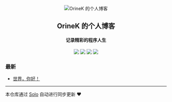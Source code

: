 <p align="center"><img alt="OrineK 的个人博客" src="https://static.b3log.org/images/brand/solo-32.png"></p><h2 align="center">
OrineK 的个人博客
</h2>

<h4 align="center">记录精彩的程序人生</h4>
<p align="center"><a title="OrineK 的个人博客" target="_blank" href="https://github.com/OrineK/solo-blog"><img src="https://img.shields.io/github/last-commit/OrineK/solo-blog.svg?style=flat-square&color=FF9900"></a>
<a title="GitHub repo size in bytes" target="_blank" href="https://github.com/OrineK/solo-blog"><img src="https://img.shields.io/github/repo-size/OrineK/solo-blog.svg?style=flat-square"></a>
<a title="Solo Version" target="_blank" href="https://github.com/b3log/solo/releases"><img src="https://img.shields.io/badge/solo-3.6.3-f1e05a.svg?style=flat-square&color=blueviolet"></a>
<a title="Hits" target="_blank" href="https://github.com/b3log/hits"><img src="https://hits.b3log.org/OrineK/solo-blog.svg"></a></p>

### 最新

* [世界，你好！](http://blog.jporine.cn/hello-solo)



---

本仓库通过 [Solo](https://github.com/b3log/solo) 自动进行同步更新 ❤️ 